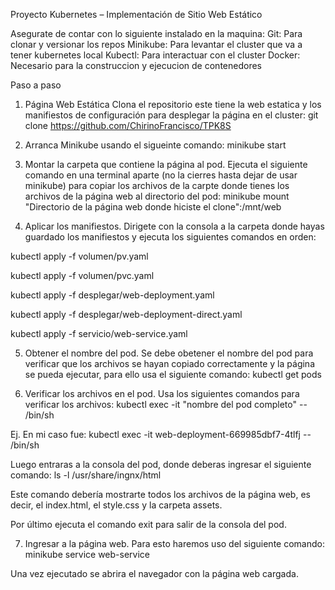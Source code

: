 Proyecto Kubernetes – Implementación de Sitio Web Estático

Asegurate de contar con lo siguiente instalado en la maquina:
Git: Para clonar y versionar los repos
Minikube: Para levantar el cluster que va a tener kubernetes local
Kubectl: Para interactuar con el cluster
Docker: Necesario para la construccion y ejecucion de contenedores

Paso a paso
1) Página Web Estática
Clona el repositorio este tiene la web estatica y los manifiestos de configuración para desplegar la página en el cluster:
git clone https://github.com/ChirinoFrancisco/TPK8S

2) Arranca Minikube usando el sigueinte comando:
minikube start

3) Montar la carpeta que contiene la página al pod.
Ejecuta el siguiente comando en una terminal aparte (no la cierres hasta dejar de usar minikube) para copiar los archivos de la carpte donde tienes los archivos de la página web al directorio del pod:
minikube mount "Directorio de la página web donde hiciste el clone":/mnt/web

4) Aplicar los manifiestos.
Dirigete con la consola a la carpeta donde hayas guardado los manifiestos y ejecuta los siguientes comandos en orden:

kubectl apply -f volumen/pv.yaml

kubectl apply -f volumen/pvc.yaml

kubectl apply -f desplegar/web-deployment.yaml

kubectl apply -f desplegar/web-deployment-direct.yaml

kubectl apply -f servicio/web-service.yaml

5) Obtener el nombre del pod.
Se debe obetener el nombre del pod para verificar que los archivos se hayan copiado correctamente y la página se pueda ejecutar, para ello usa el siguiente comando:
kubectl get pods

6) Verificar los archivos en el pod.
Usa los siguientes comandos para verificar los archivos:
kubectl exec -it "nombre del pod completo" -- /bin/sh

Ej. En mi caso fue:
kubectl exec -it web-deployment-669985dbf7-4tlfj -- /bin/sh

Luego entraras a la consola del pod, donde deberas ingresar el siguiente comando:
ls -l /usr/share/ingnx/html

Este comando debería mostrarte todos los archivos de la página web, es decir, el index.html, el style.css y la carpeta assets. 

Por último ejecuta el comando exit para salir de la consola del pod.

7) Ingresar a la página web.
Para esto haremos uso del siguiente comando:
minikube service web-service

Una vez ejecutado se abrira el navegador con la página web cargada.
